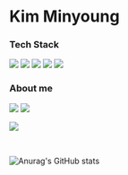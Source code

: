 # Kim Minyoung

### Tech Stack

<div>
<img src="https://img.shields.io/badge/JavaScript-F7DF1E?style=flat&logo=JavaScript&logoColor=white">
<img src="https://img.shields.io/badge/TypeScript-3178C6?style=flat&logo=TypeScript&logoColor=white">
<img src="https://img.shields.io/badge/React-61DAFB?style=flat&logo=React&logoColor=white">
  <img src="https://img.shields.io/badge/React Native-61DAFB?style=flat&logo=React Native&logoColor=white">
<img src="https://img.shields.io/badge/Next.js-000000?style=flat&logo=Next.js&logoColor=white"> 
</div>

### About me

<div>
<a href="https://velog.io/@alsendrha1/posts" target="_blank"><img src="https://img.shields.io/badge/Velog-20C997?style=flat&logo=Velog&logoColor=white"></a>
<a href="mailto:alsendrha@naver.com" target="_blank"><img src="https://img.shields.io/badge/Email-8B89CC?style=flat&logo=Mail.Ru&logoColor=white"></a>
</div>

<a href="https://github.com/alsendrha"><img src="https://hits.seeyoufarm.com/api/count/incr/badge.svg?url=https://github.com/alsendrha%2Fgjbae1212&count_bg=%23000000&title_bg=%23FF0000&icon=&icon_color=%23E7E7E7&title=hits&edge_flat=false"/></a>

<br>

![Anurag's GitHub stats](https://github-readme-stats.vercel.app/api?username=alsendrha&theme=react&show_icons=true)
